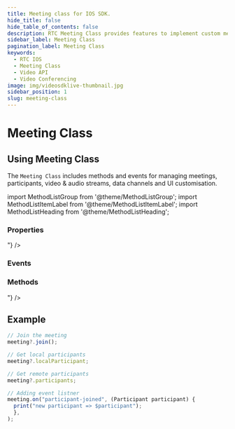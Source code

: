 ```yaml
---
title: Meeting class for IOS SDK.
hide_title: false
hide_table_of_contents: false
description: RTC Meeting Class provides features to implement custom meeting layout in your application.
sidebar_label: Meeting Class
pagination_label: Meeting Class
keywords:
  - RTC IOS
  - Meeting Class
  - Video API
  - Video Conferencing
image: img/videosdklive-thumbnail.jpg
sidebar_position: 1
slug: meeting-class
---
```


# Meeting Class

## Using Meeting Class

The `Meeting Class` includes methods and events for managing meetings, participants, video & audio streams, data channels and UI customisation.

import MethodListGroup from '@theme/MethodListGroup';
import MethodListItemLabel from '@theme/MethodListItemLabel';
import MethodListHeading from '@theme/MethodListHeading';

### Properties

<MethodListGroup>
  <MethodListItemLabel name="__properties"  >
    <MethodListGroup>
      <MethodListHeading heading="Properties" />
      <MethodListItemLabel description={"meeting Id"} name="id"  type={"String"} />
      <MethodListItemLabel description={"local participant of the meeting"} name="localParticipant"  type={"Participant"} />
      <MethodListItemLabel description={"all remote participants of the meeting"} name="participants"  type={"Map<String, Participant>"} />
      <MethodListItemLabel description={"Id of the webcam device selected as input video source"} name="selectedWebcamId"  type={"String?"} />
      <MethodListItemLabel description={"Id of the microphone device selected as input audio source"} name="selectedMicId"  type={"String?"} />
    </MethodListGroup>
  </MethodListItemLabel>
</MethodListGroup>

### Events

<MethodListGroup>
  <MethodListItemLabel name="__events" >
    <MethodListGroup>
      <MethodListHeading heading="Events" />
      <MethodListItemLabel description={"emitted when local participant joined the meeting successfuly"} name="meeting-joined"  type={"void"} />
      <MethodListItemLabel description={"emitted when local participant left the meeting"} name="meeting-left"  type={"void"} />      
      <MethodListItemLabel description={"emitted when new participant joined the meeting"} name="participant-joined"  type={"participant"} />
      <MethodListItemLabel description={"emitted when any participant from the meeting left"} name="participant-left"  type={"participantId"} />
      <MethodListItemLabel description={"emitted when recording of the meeting is started successfully"} name="recording-started" type={"void"} />
      <MethodListItemLabel description={"emitted when recording of the meeting is stopped"} name="recording-stopped" type={"void"} />
      <MethodListItemLabel description={"emitted when live streaming of the meeting in social media is started successfully"} name="livestream-started" type={"void"} />
      <MethodListItemLabel description={"emitted when live streaming of the meeting is stopped"} name="livestream-stopped" type={"void"} />
      <MethodListItemLabel description={"emitted when active speaker is changed"} name="speaker-changed" type={"void"} />
      <MethodListItemLabel description={"emitted when any participant started presenting"} name="presenter-changed" type={"void"} />
      </MethodListGroup>
  </MethodListItemLabel>
</MethodListGroup>

### Methods

<MethodListGroup>
  <MethodListItemLabel name="__methods" >
    <MethodListGroup>
      <MethodListHeading heading="Methods" />
      <MethodListItemLabel description={"join the meeting"} type={"void"} name="join()" />
      <MethodListItemLabel description={"leave the meeting"} type={"void"} name="leave()" />
      <MethodListItemLabel description={"enable self webcam"} type={"void"} name="enableWebcam()" />
      <MethodListItemLabel description={"disable self webcam"} type={"void"} name="disableWebcam()" />
      <MethodListItemLabel description={"unmute self mic"} type={"void"} name="unmuteMic()" />
      <MethodListItemLabel description={"mute self mic"} type={"void"} name="muteMic()" />
      <MethodListItemLabel description={"get all webcam devices"} type={"void"} name="getWebcams()"  />
      <MethodListItemLabel description={"get all mic devices"} type={"void"} name="getMics()"  />
      <MethodListItemLabel description={"change self webcam"} type={"void"} name="changeWebcam()" option={"<deviceId>"} />
      <MethodListItemLabel description={"start meeting recording"} type={"void"} name="startRecording()" />
      <MethodListItemLabel description={"stop meeting recording"} type={"void"} name="stopRecording()" />
      <MethodListItemLabel description={"start meeting live streaming"} type={"void"} name="startLivestream()" />
      <MethodListItemLabel description={"stop meeting live streaming"} type={"void"} name="stopLivestream()" />
      <MethodListItemLabel description={"event handler of the meeting"} type={"void"} name="on(String event, Function handler)" />
    </MethodListGroup>
  </MethodListItemLabel>
</MethodListGroup>

## Example

```js title="Play with meeting instance"
// Join the meeting
meeting?.join();

// Get local participants
meeting?.localParticipant;

// Get remote participants
meeting?.participants;

// Adding event listner
meeting.on("participant-joined", (Participant participant) {
  print("new participant => $participant");
  },
);
```
